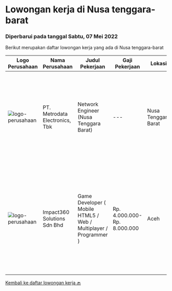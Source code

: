 
  # Lowongan kerja di Nusa tenggara-barat

  ### Diperbarui pada tanggal Sabtu, 07 Mei 2022

  Berikut merupakan daftar lowongan kerja yang ada di Nusa tenggara-barat

  |Logo Perusahaan | Nama Perusahaan | Judul Pekerjaan | Gaji Pekerjaan | Lokasi | Deskripsi | Tanggal diunggah | Pranala |
  | -------------- | --------------- | --------------- | --------- | --------- | -------------- | ------- | ----------- |
  |![logo-perusahaan](https://image-service-cdn.seek.com.au/0d75518309b56a3cff39daa569b0ba02cc7a22f2/ee4dce1061f3f616224767ad58cb2fc751b8d2dc)|PT. Metrodata Electronics, Tbk|Network Engineer (Nusa Tenggara Barat)|---|Nusa Tenggara Barat|Personal Qualification: Minimum of Diplome-3 Degree in computer science or related field Minimum 3 (three) years relevant experience will be required...|Jumat, 06 Mei 2022|https://www.jobstreet.co.id/id/job/network-engineer-nusa-tenggara-barat-3863231?token=0~4a50a5e3-0871-4033-a5c3-628d21a5123e&sectionRank=1&jobId=jobstreet-id-job-3863231|
|![logo-perusahaan](https://image-service-cdn.seek.com.au/f3e505b4d9da682a6f4f311bd59ccfe97c6d80cd/ee4dce1061f3f616224767ad58cb2fc751b8d2dc)|Impact360 Solutions Sdn Bhd|Game Developer ( Mobile HTML5 / Web / Multiplayer / Programmer )|Rp. 4.000.000-Rp. 8.000.000|Aceh|We are hiring remote HTML5 game developers from all parts of Indonesia. If you have real experience building HTML5 games or applications, you're...|Senin, 18 April 2022|https://www.jobstreet.co.id/id/job/game-developer-mobile-html5-web-multiplayer-programmer-4909081/origin/my?token=0~4a50a5e3-0871-4033-a5c3-628d21a5123e&sectionRank=2&jobId=jobstreet-my-job-4909081|


  [Kembali ke daftar lowongan kerja 🔙](../README.md#daftar-lowongan-kerja)
  